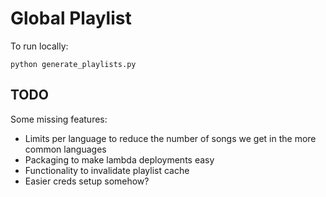 # Global Playlist

To run locally:

```
python generate_playlists.py
```


## TODO
Some missing features:
- Limits per language to reduce the number of songs we get in the more common languages
- Packaging to make lambda deployments easy
- Functionality to invalidate playlist cache
- Easier creds setup somehow?